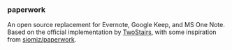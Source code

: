 ### paperwork

An open source replacement for Evernote, Google Keep, and MS One Note. Based on the official implementation by [TwoStairs](https://github.com/twostairs/paperwork), with some inspiration from [siomiz/paperwork](https://github.com/siomiz/paperwork).
